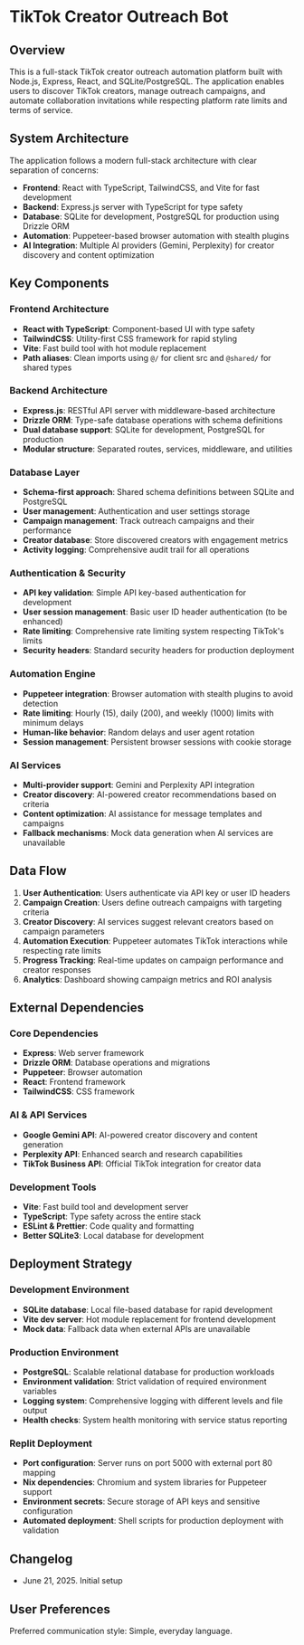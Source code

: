# TikTok Creator Outreach Bot

## Overview

This is a full-stack TikTok creator outreach automation platform built with Node.js, Express, React, and SQLite/PostgreSQL. The application enables users to discover TikTok creators, manage outreach campaigns, and automate collaboration invitations while respecting platform rate limits and terms of service.

## System Architecture

The application follows a modern full-stack architecture with clear separation of concerns:

- **Frontend**: React with TypeScript, TailwindCSS, and Vite for fast development
- **Backend**: Express.js server with TypeScript for type safety
- **Database**: SQLite for development, PostgreSQL for production using Drizzle ORM
- **Automation**: Puppeteer-based browser automation with stealth plugins
- **AI Integration**: Multiple AI providers (Gemini, Perplexity) for creator discovery and content optimization

## Key Components

### Frontend Architecture
- **React with TypeScript**: Component-based UI with type safety
- **TailwindCSS**: Utility-first CSS framework for rapid styling
- **Vite**: Fast build tool with hot module replacement
- **Path aliases**: Clean imports using `@/` for client src and `@shared/` for shared types

### Backend Architecture
- **Express.js**: RESTful API server with middleware-based architecture
- **Drizzle ORM**: Type-safe database operations with schema definitions
- **Dual database support**: SQLite for development, PostgreSQL for production
- **Modular structure**: Separated routes, services, middleware, and utilities

### Database Layer
- **Schema-first approach**: Shared schema definitions between SQLite and PostgreSQL
- **User management**: Authentication and user settings storage
- **Campaign management**: Track outreach campaigns and their performance
- **Creator database**: Store discovered creators with engagement metrics
- **Activity logging**: Comprehensive audit trail for all operations

### Authentication & Security
- **API key validation**: Simple API key-based authentication for development
- **User session management**: Basic user ID header authentication (to be enhanced)
- **Rate limiting**: Comprehensive rate limiting system respecting TikTok's limits
- **Security headers**: Standard security headers for production deployment

### Automation Engine
- **Puppeteer integration**: Browser automation with stealth plugins to avoid detection
- **Rate limiting**: Hourly (15), daily (200), and weekly (1000) limits with minimum delays
- **Human-like behavior**: Random delays and user agent rotation
- **Session management**: Persistent browser sessions with cookie storage

### AI Services
- **Multi-provider support**: Gemini and Perplexity API integration
- **Creator discovery**: AI-powered creator recommendations based on criteria
- **Content optimization**: AI assistance for message templates and campaigns
- **Fallback mechanisms**: Mock data generation when AI services are unavailable

## Data Flow

1. **User Authentication**: Users authenticate via API key or user ID headers
2. **Campaign Creation**: Users define outreach campaigns with targeting criteria
3. **Creator Discovery**: AI services suggest relevant creators based on campaign parameters
4. **Automation Execution**: Puppeteer automates TikTok interactions while respecting rate limits
5. **Progress Tracking**: Real-time updates on campaign performance and creator responses
6. **Analytics**: Dashboard showing campaign metrics and ROI analysis

## External Dependencies

### Core Dependencies
- **Express**: Web server framework
- **Drizzle ORM**: Database operations and migrations
- **Puppeteer**: Browser automation
- **React**: Frontend framework
- **TailwindCSS**: CSS framework

### AI & API Services
- **Google Gemini API**: AI-powered creator discovery and content generation
- **Perplexity API**: Enhanced search and research capabilities
- **TikTok Business API**: Official TikTok integration for creator data

### Development Tools
- **Vite**: Fast build tool and development server
- **TypeScript**: Type safety across the entire stack
- **ESLint & Prettier**: Code quality and formatting
- **Better SQLite3**: Local database for development

## Deployment Strategy

### Development Environment
- **SQLite database**: Local file-based database for rapid development
- **Vite dev server**: Hot module replacement for frontend development
- **Mock data**: Fallback data when external APIs are unavailable

### Production Environment
- **PostgreSQL**: Scalable relational database for production workloads
- **Environment validation**: Strict validation of required environment variables
- **Logging system**: Comprehensive logging with different levels and file output
- **Health checks**: System health monitoring with service status reporting

### Replit Deployment
- **Port configuration**: Server runs on port 5000 with external port 80 mapping
- **Nix dependencies**: Chromium and system libraries for Puppeteer support
- **Environment secrets**: Secure storage of API keys and sensitive configuration
- **Automated deployment**: Shell scripts for production deployment with validation

## Changelog

- June 21, 2025. Initial setup

## User Preferences

Preferred communication style: Simple, everyday language.